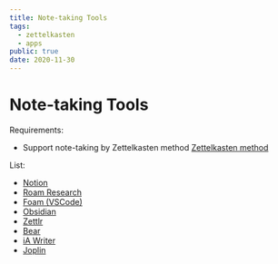 ```yaml
---
title: Note-taking Tools
tags:
  - zettelkasten
  - apps
public: true
date: 2020-11-30
---
```


# Note-taking Tools

Requirements:

* Support note-taking by Zettelkasten method [Zettelkasten method](Zettelkasten%20method.md)

List:

* [Notion](https://www.notion.so/)
* [Roam Research](https://roamresearch.com/)
* [Foam (VSCode)](https://foambubble.github.io/foam/)
* [Obsidian](Obsidian.md)
* [Zettlr](https://www.zettlr.com/)
* [Bear](https://bear.app/)
* [iA Writer](https://ia.net/writer)
* [Joplin](https://joplinapp.org/)
